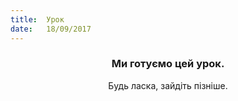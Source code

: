 ```yaml
---
title:  Урок
date:   18/09/2017
---
```


### <center>Ми готуємо цей урок.</center>
<center>Будь ласка, зайдіть пізніше.</center>